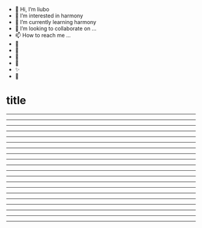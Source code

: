 * 👋 Hi, I’m liubo
* 👀 I’m interested in harmony
* 🌱 I’m currently learning harmony
* 💞️ I’m looking to collaborate on ...
* 📫 How to reach me ...
* 📇
* 🎃
* 🍺
* 🍥
* ✨
* 🍰

# title

---

---

---

---

---

---

---

---

---

---

---

---

---

---

---

---

---

---

---

---
